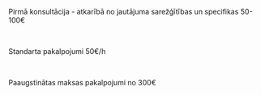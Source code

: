 Pirmā konsultācija - atkarībā no jautājuma sarežģītības un specifikas <span>50-100€</span>

<br/>

Standarta pakalpojumi <span>50€/h</span>

<br/>

Paaugstinātas maksas pakalpojumi <span>no 300€</span>


&nbsp;

